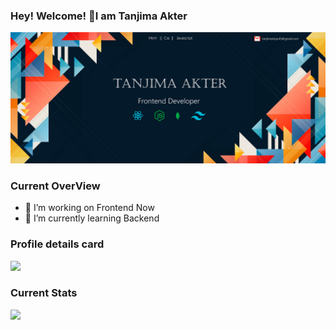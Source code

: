 ### Hey! Welcome! 👋I am Tanjima Akter

<img src="https://raw.githubusercontent.com/tanjima12/tanjima12/main/12295559_4949811.jpg">

### Current OverView

- 🔭 I’m working on Frontend Now
- 🌱 I’m currently learning Backend

<!-- ![Your GitHub Stats](https://github-readme-stats.vercel.app/api?username=tanjima12&show_icons=true) -->

### Profile details card

![](https://github-profile-summary-cards.vercel.app/api/cards/profile-details?username=tanjima12&theme=radical)

### Current Stats

![](https://github-profile-summary-cards.vercel.app/api/cards/stats?username=tanjima12&theme=radical)
